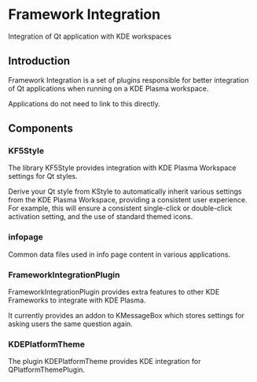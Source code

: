 # Framework Integration

Integration of Qt application with KDE workspaces

## Introduction

Framework Integration is a set of plugins responsible for better integration of
Qt applications when running on a KDE Plasma workspace.

Applications do not need to link to this directly.

## Components

### KF5Style

The library KF5Style provides integration with KDE Plasma Workspace
settings for Qt styles.

Derive your Qt style from KStyle to automatically inherit various
settings from the KDE Plasma Workspace, providing a consistent user
experience. For example, this will ensure a consistent single-click
or double-click activation setting, and the use of standard themed
icons.

### infopage

Common data files used in info page content in various applications.

### FrameworkIntegrationPlugin

FrameworkIntegrationPlugin provides extra features to other KDE
Frameworks to integrate with KDE Plasma.

It currently provides an addon to KMessageBox which stores settings
for asking users the same question again.

### KDEPlatformTheme

The plugin KDEPlatformTheme provides KDE integration for
QPlatformThemePlugin.

